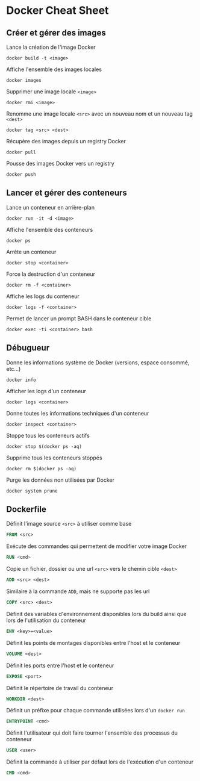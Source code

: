 # Docker Cheat Sheet

## Créer et gérer des images

Lance la création de l'image Docker

```shell
docker build -t <image>
```

Affiche l'ensemble des images locales

```shell
docker images
```

Supprimer une image locale `<image>`

```shell
docker rmi <image>
```

Renomme une image locale `<src>` avec un nouveau nom et un nouveau tag `<dest>`

```shell
docker tag <src> <dest>
```

Récupère des images depuis un registry Docker

```shell
docker pull
```

Pousse des images Docker vers un registry

```shell
docker push
```

## Lancer et gérer des conteneurs

Lance un conteneur en arrière-plan

```shell
docker run -it -d <image>
```

Affiche l'ensemble des conteneurs

```shell
docker ps
```

Arrête un conteneur

```shell
docker stop <container>
```

Force la destruction d'un conteneur

```shell
docker rm -f <container>
```

Affiche les logs du conteneur

```shell
docker logs -f <container>
```

Permet de lancer un prompt BASH dans le conteneur cible

```shell
docker exec -ti <container> bash
```

## Débugueur

Donne les informations système de Docker (versions, espace consommé, etc...)

```shell
docker info
```

Afficher les logs d'un conteneur

```shell
docker logs <container>
```

Donne toutes les informations techniques d'un conteneur

```shell
docker inspect <container>
```

Stoppe tous les conteneurs actifs

```shell
docker stop $(docker ps -aq)
```

Supprime tous les conteneurs stoppés

```shell
docker rm $(docker ps -aq)
```

Purge les données non utilisées par Docker

```shell
docker system prune
```

## Dockerfile

Définit l'image source `<src>` à utiliser comme base
  
```dockerfile
FROM <src>
```

Exécute des commandes qui permettent de modifier votre image Docker

```dockerfile
RUN <cmd>
```

Copie un fichier, dossier ou une url `<src>` vers le chemin cible `<dest>`

```dockerfile
ADD <src> <dest>
```

Similaire à la commande `ADD`, mais ne supporte pas les url

```dockerfile
COPY <src> <dest>
```

Définit des variables d'environnement disponibles lors du build ainsi que lors de l'utilisation du conteneur

```dockerfile
ENV <key>=<value>
```

Définit les points de montages disponibles entre l'host et le conteneur

```dockerfile
VOLUME <dest>
```

Définit les ports entre l'host et le conteneur

```dockerfile
EXPOSE <port>
```

Définit le répertoire de travail du conteneur

```dockerfile
WORKDIR <dest>
```

Définit un préfixe pour chaque commande utilisées lors d'un `docker run`

```dockerfile
ENTRYPOINT <cmd>
```

Définit l'utilisateur qui doit faire tourner l'ensemble des processus du conteneur

```dockerfile
USER <user>
```

Définit la commande à utiliser par défaut lors de l'exécution d'un conteneur

```dockerfile
CMD <cmd>
```
